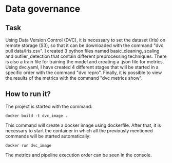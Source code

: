 # Data governance

## Task

Using Data Version Control (DVC), it is necessary to set the dataset (Iris) on remote storage (S3), so that it can be downloaded with the command "dvc pull data/Iris.csv". I created 3 python files named basic_cleaning, scaling and outlier_detection that contain different preprocessing techniques. There is also a train file for training the model and creating a .json file for metrics. Using dvc.yaml, I have created 4 different stages that will be started in a specific order with the command "dvc repro". Finally, it is possible to view the results of the metrics with the command "dvc metrics show".

## How to run it?

The project is started with the command:
```
docker build -t dvc_image .
```
This command will create a docker image using dockerfile. After that, it is necessary to start the container in which all the previously mentioned commands will be started automatically:
```
docker run dvc_image
```
The metrics and pipeline execution order can be seen in the console.



